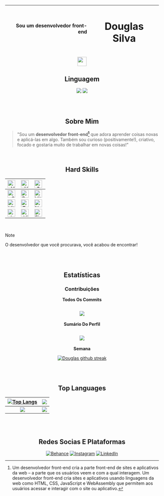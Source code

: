 <div align="center">
  
<span>Sou um desenvolvedor front-end</span>|<h1>Douglas Silva</h1>
---------------------------------------------------------------------------------------------------------------------------------------------------------------:|----------------------
</div>

<div align="center">
  <img height="30svh" src="https://forthebadge.com/images/featured/featured-uses-html.svg" />
</div>

<h2 align="center">Linguagem</h2>
<div align="center">
  
![](https://img.shields.io/badge/ENGLISH-inativo-white.svg)
![](https://img.shields.io/badge/PORTUGUESE-ativo-cyan.svg)
</div>

<br/>
<br/>

<h2 align="center">Sobre Mim</h2>

> "Sou um <strong>desenvolvedor front-end[^1]</strong> que adora aprender coisas novas e aplicá-las em algo. Também sou curioso (positivamente!), criativo, focado e gostaria muito de trabalhar em novas coisas!"
<br/>

<h2 align="center">Hard Skills</h2>
<div align="center">

<img align="left" height="25svh" alt="Vue.js" src="https://img.shields.io/badge/Vue.js-4FC08D.svg?style=for-the-badge&logo=vuedotjs&logoColor=white" />|<img align="left" height="25svh" alt="HTML5" src="https://img.shields.io/badge/HTML5-E34F26.svg?style=for-the-badge&logo=HTML5&logoColor=white" />|<img align="left" height="25svh" alt="CSS3" src="https://img.shields.io/badge/CSS3-1572B6.svg?style=for-the-badge&logo=CSS3&logoColor=white" />
---------------------------------------------------------------------------------------------------------------:|----------------------------------------------------------------------------------------------------:|----------------------------------------------------------------------------------------------------------------
<img align="left" height="25svh" alt="SASS" src="https://img.shields.io/badge/Sass-CC6699.svg?style=for-the-badge&logo=Sass&logoColor=white" />|<img align="left" height="25svh" alt="React" src="https://img.shields.io/badge/React-61DAFB.svg?style=for-the-badge&logo=React&logoColor=black" />|<img align="left" height="25svh" alt="Vite" src="https://img.shields.io/badge/Vite-646CFF.svg?style=for-the-badge&logo=Vite&logoColor=white" />
<img align="left" height="25svh" alt="Vitest" src="https://img.shields.io/badge/Vitest-6E9F18.svg?style=for-the-badge&logo=Vitest&logoColor=white" />|<img align="left" height="25svh" alt="TypeScript" src="https://img.shields.io/badge/TypeScript-3178C6.svg?style=for-the-badge&logo=TypeScript&logoColor=white" />|<img align="left" height="25svh" alt="Nuxt.js" src="https://img.shields.io/badge/Nuxt.js-00DC82.svg?style=for-the-badge&logo=nuxtdotjs&logoColor=white" />
<img align="left" height="25svh" alt="JavaScript" src="https://img.shields.io/badge/JavaScript-F7DF1E.svg?style=for-the-badge&logo=JavaScript&logoColor=black" />|<img align="left" height="25svh" alt="Visual Studio Code" src="https://img.shields.io/badge/Visual%20Studio%20Code-007ACC.svg?style=for-the-badge&logo=Visual-Studio-Code&logoColor=white" />|<img align="left" height="25svh" alt="Figma" src="https://img.shields.io/badge/Figma-F24E1E.svg?style=for-the-badge&logo=Figma&logoColor=white" />
</div>
<br/>

> [!NOTE]
> O desenvolvedor que você procurava, você acabou de encontrar!

<br>
<br>
<h2 align="center">Estatísticas</h2>

<h3 align="center">Contribuições</h3>
  <div align="center">
  <p><strong>Todos Os Commits</strong></p>
  
  ![](https://github-readme-stats.vercel.app/api?username=devdouglasgfs&theme=tokyonight&show_icons=true&count_private=true&locale=pt-br&cache_seconds=14400&include_all_commits=true&rank_icon=github")
  ---
  <p><strong>Sumário Do Perfil</strong></p>
  
  ![](http://github-profile-summary-cards.vercel.app/api/cards/profile-details?username=devdouglasgfs&theme=tokyonight)
  ---
  <p><strong>Semana</strong></p>
  
  [![Douglas github streak](https://github-readme-streak-stats.herokuapp.com/?user=devdouglasgfs&theme=tokyonight&locale=en)](https://github.com/DenverCoder1/github-readme-streak-stats)
  </div>
<br/>
<br/>

<h2 align="center">Top Languages</h2>
<div align="center">
  
  | [![Top Langs](https://github-readme-stats.vercel.app/api/top-langs/?username=devdouglasgfs&theme=tokyonight&layout=compact)](https://github.com/anuraghazra/github-readme-stats)| ![](http://github-profile-summary-cards.vercel.app/api/cards/repos-per-language?username=devdouglasgfs&theme=tokyonight)|
|:-:|:-:|
| ![](http://github-profile-summary-cards.vercel.app/api/cards/most-commit-language?username=devdouglasgfs&theme=tokyonight)|<img align="center" src="https://forthebadge.com/images/featured/featured-built-with-love.svg" />|
</div>


<br>
<br>
<h2 align="center">Redes Socias E Plataformas</h2>
<div align="center">
  
[![Behance](https://img.shields.io/badge/Behance-1769FF.svg?style=for-the-badge&logo=Behance&logoColor=white)](https://www.behance.net/devdouglassilva)
[![Instagram](https://img.shields.io/badge/Instagram-E4405F.svg?style=for-the-badge&logo=Instagram&logoColor=white)](https://instagram.com/douglassilva_developer)
[![LinkedIn](https://img.shields.io/badge/LinkedIn-0A66C2.svg?style=for-the-badge&logo=LinkedIn&logoColor=white)](https://www.linkedin.com/in/developer-douglas-silva)
</div>


[^1]: Um desenvolvedor front-end cria a parte front-end de sites e aplicativos da web – a parte que os usuários veem e com a qual interagem. Um desenvolvedor front-end cria sites e aplicativos usando linguagens da web como HTML, CSS, JavaScript e WebAssembly que permitem aos usuários acessar e interagir com o site ou aplicativo.